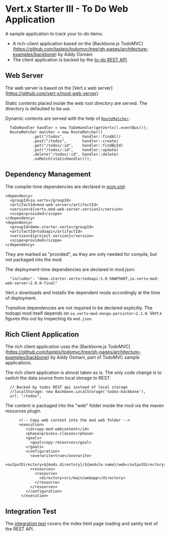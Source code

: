 # Vert.x Starter III - To Do Web Application 

A sample application to track your to-do items:

* A rich-client application based on the [Backbone.js TodoMVC] (https://github.com/tastejs/todomvc/tree/gh-pages/architecture-examples/backbone) by Addy Osmani
* The client application is backed by the [to-do REST API](https://github.com/relai/vertx-starters/tree/master/todoapi).


## Web Server

The web server is based on the [Vert.x web server] (https://github.com/vert-x/mod-web-server). 

Static contents placed inside the web root directory are served. The directory is defaulted to be `web`.

Dynamic contents are served with the help of [`RouteMatcher`](https://github.com/relai/vertx-starters/blob/master/todowebapp/src/main/java/demo/starter/vertx/todo/WebServer.java):

      ToDoHandler handler = new ToDoHandler(getVertx().eventBus());
      RouteMatcher matcher = new RouteMatcher()
                .get("/todos",        handler::findAll)
                .post("/todos",       handler::create)
                .get("/todos/:id",    handler::findById)
                .put("/todos/:id",    handler::update)
                .delete("/todos/:id", handler::delete)       
                .noMatch(staticHandler());

## Dependency Management

The compile-time dependencies are declared in [pom.xml](https://github.com/relai/vertx-starters/blob/master/todowebapp/pom.xml):

    <dependency>
      <groupId>io.vertx</groupId>
      <artifactId>mod-web-server</artifactId>
      <version>${vertx.mod-web-server.version}</version>
      <scope>provided</scope>
    </dependency>
    <dependency>
      <groupId>demo.starter.vertx</groupId>
      <artifactId>todoapi</artifactId>
      <version>${project.version}</version>
      <scope>provided</scope>
    </dependency>

They are marked as "provided", as they are only needed for compile, but not packaged into the mod.

The deployment-time dependencies are declared in mod.json:

      "includes": "demo.starter.vertx~todoapi~1.0-SNAPSHOT,io.vertx~mod-web-server~2.0.0-final"

Vert.x downloads and installs the dependent mods accordingly at the time of deployment. 

Transitive dependencies are not required to be declared explicitly. The todoapi mod itself depends on `io.vertx~mod-mongo-persistor~2.1.0`. Vert.x figures this out by inspecting its `mod.json`.


## Rich Client Application

The rich client application uses the [Backbone.js TodoMVC] (https://github.com/tastejs/todomvc/tree/gh-pages/architecture-examples/backbone) by Addy Osmani, part of TodoMVC sample applications.

The rich client application is almost taken as is. The only code change is to switch the data source from local storage to REST:

      // Backed by todos REST api instead of local storage
      //localStorage: new Backbone.LocalStorage('todos-backbone'),             
      url: "/todos",

The content is packaged into the "web" folder inside the mod via the maven resources plugin.

          <!-- Copy web content into the mod web folder -->
          <execution>
             <id>copy-mod-webcontent</id>
             <phase>process-classes</phase>
             <goals>
               <goal>copy-resources</goal>
             </goals>
             <configuration>
               <overwrite>true</overwrite>
               <outputDirectory>${mods.directory}/${module.name}/web</outputDirectory>
               <resources>
                 <resource>                  
                   <directory>src/main/webapp</directory>
                 </resource>
               </resources>
             </configuration>
           </execution>

## Integration Test

The [integration test](https://github.com/relai/vertx-starters/blob/master/todowebapp/src/test/java/demo/starter/vertx/todo/integration/java/ToDoIntTest.java) covers the index html page loading and sanity test of the REST API.
